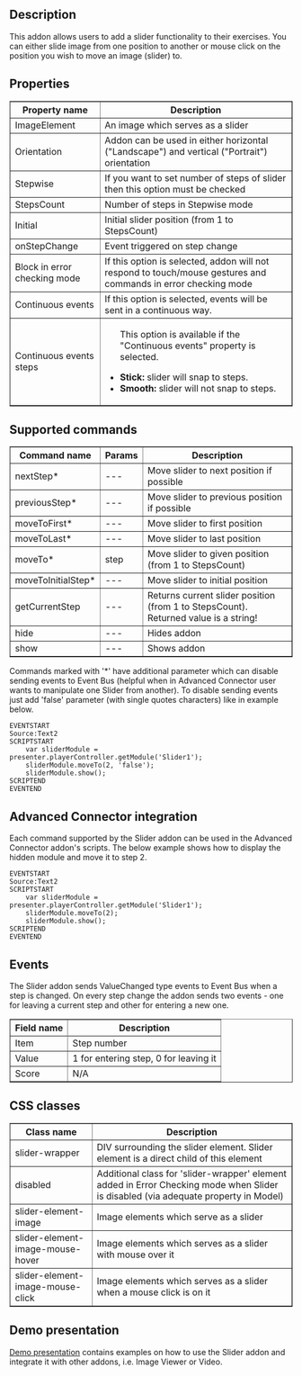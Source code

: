 ## Description
This addon allows users to add a slider functionality to their exercises. You can either slide image from one position to another or mouse click on the position you wish to move an image (slider) to.

## Properties

<table border='1'>
    <tr>
        <th>Property name</th>
        <th>Description</th>
    </tr>
    <tr>
        <td>ImageElement</td>
        <td>An image which serves as a slider</td>
    </tr>
    <tr>
        <td>Orientation</td>
        <td>Addon can be used in either horizontal ("Landscape") and vertical ("Portrait") orientation</td>
    </tr>
    <tr>
        <td>Stepwise</td>
        <td>If you want to set number of steps of slider then this option must be checked</td>
    </tr>
    <tr>
        <td>StepsCount</td>
        <td>Number of steps in Stepwise mode</td>
    </tr>
    <tr>
        <td>Initial</td>
        <td>Initial slider position (from 1 to StepsCount)</td>
    </tr>
    <tr>
        <td>onStepChange</td>
        <td>Event triggered on step change</td>
    </tr>
    <tr>
        <td>Block in error checking mode</td>
        <td>If this option is selected, addon will not respond to touch/mouse gestures and commands in error checking mode</td>
    </tr>
    <tr>
        <td>Continuous events</td>
        <td>If this option is selected, events will be sent in a continuous way.</td>
    </tr>
    <tr>
        <td>Continuous events steps</td>
        <td><ul>
               <p>This option is available if the "Continuous events" property is selected.</p>
               <li><b>Stick: </b>slider will snap to steps.</li>
               <li><b>Smooth: </b>slider will not snap to steps.</li>
               </ul></td>
    </tr>
</table>

## Supported commands

<table border='1'>
    <tr>
        <th>Command name</th>
        <th>Params</th>
        <th>Description</th>
    </tr>
    <tr>
        <td>nextStep*</td>
        <td>---</td>
        <td>Move slider to next position if possible</td>
    </tr>
    <tr>
        <td>previousStep*</td>
        <td>---</td>
        <td>Move slider to previous position if possible</td>
    </tr>
    <tr>
        <td>moveToFirst*</td>
        <td>---</td>
        <td>Move slider to first position</td>
    </tr>
    <tr>
        <td>moveToLast*</td>
        <td>---</td>
        <td>Move slider to last position</td>
    </tr>
    <tr>
        <td>moveTo*</td>
        <td>step</td>
        <td>Move slider to given position (from 1 to StepsCount)</td>
    </tr>
    <tr>
        <td>moveToInitialStep*</td>
        <td>---</td>
        <td>Move slider to initial position</td>
    </tr>
    <tr>
        <td>getCurrentStep</td>
        <td>---</td>
        <td>Returns current slider position (from 1 to StepsCount). Returned value is a string!</td>
    </tr>
    <tr>
        <td>hide</td>
        <td>---</td>
        <td>Hides addon</td>
    </tr>
    <tr>
        <td>show</td>
        <td>---</td>
        <td>Shows addon</td>
    </tr>
</table>

Commands marked with '*' have additional parameter which can disable sending events to Event Bus (helpful when in Advanced Connector user wants to manipulate one Slider from another). To disable sending events just add 'false' parameter (with single quotes characters) like in example below.

    EVENTSTART
    Source:Text2
    SCRIPTSTART
        var sliderModule = presenter.playerController.getModule('Slider1');
        sliderModule.moveTo(2, 'false');
        sliderModule.show();
    SCRIPTEND
    EVENTEND

## Advanced Connector integration
Each command supported by the Slider addon can be used in the Advanced Connector addon's scripts. The below example shows how to display the hidden module and move it to step 2.

    EVENTSTART
    Source:Text2
    SCRIPTSTART
        var sliderModule = presenter.playerController.getModule('Slider1');
        sliderModule.moveTo(2);
        sliderModule.show();
    SCRIPTEND
    EVENTEND

## Events
The Slider addon sends ValueChanged type events to Event Bus when a step is changed. On every step change the addon sends two events - one for leaving a current step and other for entering a new one.

<table border='1'>
<tbody>
    <tr>
        <th>Field name</th>
        <th>Description</th>
    </tr>
    <tr>
        <tr>
            <td>Item</td>
            <td>Step number</td>
        </tr>
        <tr>
            <td>Value</td>
            <td>1 for entering step, 0 for leaving it</td>
        </tr>
        <tr>
            <td>Score</td>
            <td>N/A</td>
        </tr>
    </tr>
</tbody>
</table>

## CSS classes

<table border='1'>
    <tr>
        <th>Class name</th>
        <th>Description</th>
    </tr>
    <tr>
        <td>slider-wrapper</td>
        <td>DIV surrounding the slider element. Slider element is a direct child of this element</td>
    </tr>
    <tr>
        <td>disabled</td>
        <td>Additional class for 'slider-wrapper' element added in Error Checking mode when Slider is disabled (via adequate property in Model)</td>
    </tr>
    <tr>
        <td>slider-element-image</td>
        <td>Image elements which serve as a slider</td>
    </tr>
    <tr>
        <td>slider-element-image-mouse-hover</td>
        <td>Image elements which serves as a slider with mouse over it</td>
    </tr>
    <tr>
        <td>slider-element-image-mouse-click</td>
        <td>Image elements which serves as a slider when a mouse click is on it</td>
    </tr>
</table>

## Demo presentation
[Demo presentation](/embed/2559061 "Demo presentation") contains examples on how to use the Slider addon and integrate it with other addons, i.e. Image Viewer or Video.           